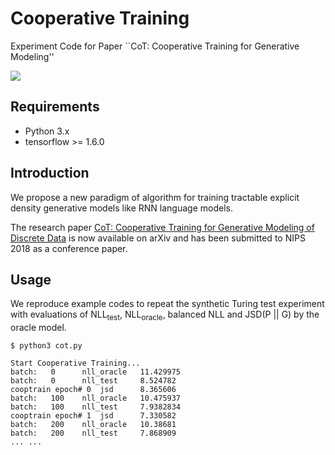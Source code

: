 # Cooperative Training
Experiment Code for Paper ``CoT: Cooperative Training for Generative Modeling''

![](./figure/cot.png)
## Requirements
* Python 3.x
* tensorflow >= 1.6.0
## Introduction
We propose a new paradigm of algorithm for training tractable explicit density generative models like RNN language models.

The research paper [CoT: Cooperative Training for Generative Modeling of Discrete Data](https://arxiv.org/abs/1804.03782) is now available on arXiv and has been submitted to NIPS 2018 as a conference paper.
## Usage
We reproduce example codes to repeat the synthetic Turing test experiment with evaluations of NLL<sub>test</sub>, NLL<sub>oracle</sub>, balanced NLL and JSD(P || G) by the oracle model.
```
$ python3 cot.py

Start Cooperative Training...
batch:   0      nll_oracle   11.429975
batch:	 0      nll_test     8.524782
cooptrain epoch# 0  jsd      8.365606
batch:   100    nll_oracle   10.475937
batch:	 100    nll_test     7.9382834
cooptrain epoch# 1  jsd      7.330582
batch:   200    nll_oracle   10.38681
batch:	 200    nll_test     7.868909
... ...
```

